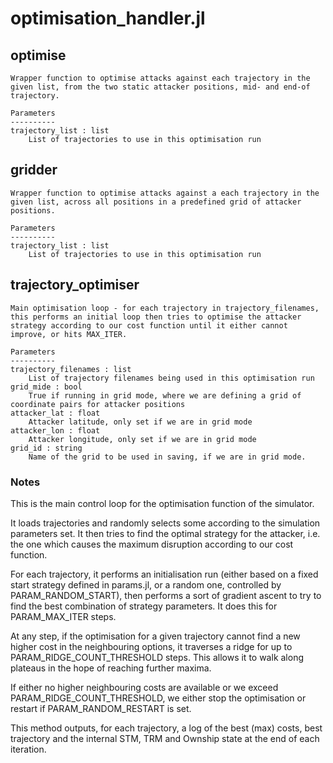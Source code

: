 # optimisation_handler.jl

## optimise
```
Wrapper function to optimise attacks against each trajectory in the given list, from the two static attacker positions, mid- and end-of trajectory.

Parameters
----------
trajectory_list : list
    List of trajectories to use in this optimisation run
```

## gridder
```
Wrapper function to optimise attacks against a each trajectory in the given list, across all positions in a predefined grid of attacker positions.

Parameters
----------
trajectory_list : list
    List of trajectories to use in this optimisation run
```

## trajectory_optimiser

```
Main optimisation loop - for each trajectory in trajectory_filenames, this performs an initial loop then tries to optimise the attacker strategy according to our cost function until it either cannot improve, or hits MAX_ITER.

Parameters
----------
trajectory_filenames : list
    List of trajectory filenames being used in this optimisation run
grid_mide : bool 
    True if running in grid mode, where we are defining a grid of coordinate pairs for attacker positions 
attacker_lat : float
    Attacker latitude, only set if we are in grid mode
attacker_lon : float 
    Attacker longitude, only set if we are in grid mode 
grid_id : string 
    Name of the grid to be used in saving, if we are in grid mode.
```

### Notes
This is the main control loop for the optimisation function of the simulator. 
    
It loads trajectories and randomly selects some according to the simulation parameters set. It then tries to find the optimal strategy for the attacker, i.e. the one which causes the maximum disruption according to our cost function.
    
For each trajectory, it performs an initialisation run (either based on a fixed start strategy defined in params.jl, or a random one, controlled by PARAM_RANDOM_START), then performs a sort of gradient ascent to try to find the best combination of strategy parameters. It does this for PARAM_MAX_ITER steps.

At any step, if the optimisation for a given trajectory cannot find a new higher cost in the neighbouring options, it traverses a ridge for up to PARAM_RIDGE_COUNT_THRESHOLD steps. This allows it to walk along plateaus in the hope of reaching further maxima. 

If either no higher neighbouring costs are available or we exceed PARAM_RIDGE_COUNT_THRESHOLD, we either stop the optimisation or restart if PARAM_RANDOM_RESTART is set.

This method outputs, for each trajectory, a log of the best (max) costs, best trajectory and the internal STM, TRM and Ownship state at the end of each iteration.